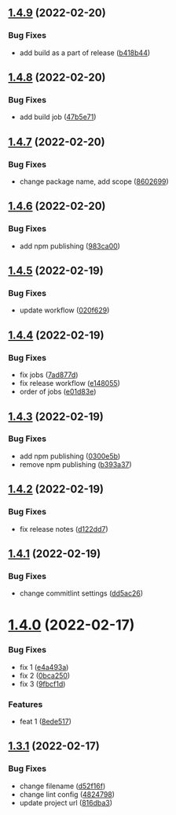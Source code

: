 ## [1.4.9](https://github.com/upikoth/library-example/compare/v1.4.8...v1.4.9) (2022-02-20)


### Bug Fixes

* add build as a part of release ([b418b44](https://github.com/upikoth/library-example/commit/b418b4404fb9845aba1eff127f71f17dec2a284a))

## [1.4.8](https://github.com/upikoth/library-example/compare/v1.4.7...v1.4.8) (2022-02-20)


### Bug Fixes

* add build job ([47b5e71](https://github.com/upikoth/library-example/commit/47b5e713ffb29346e8b38ed90708729862e7a64e))

## [1.4.7](https://github.com/upikoth/library-example/compare/v1.4.6...v1.4.7) (2022-02-20)


### Bug Fixes

* change package name, add scope ([8602699](https://github.com/upikoth/library-example/commit/8602699595ff976274068c82834008fab3007811))

## [1.4.6](https://github.com/upikoth/library-example/compare/v1.4.5...v1.4.6) (2022-02-20)


### Bug Fixes

* add npm publishing ([983ca00](https://github.com/upikoth/library-example/commit/983ca003694899cbe92a0f902d66250d1e46a17b))

## [1.4.5](https://github.com/upikoth/library-example/compare/v1.4.4...v1.4.5) (2022-02-19)


### Bug Fixes

* update workflow ([020f629](https://github.com/upikoth/library-example/commit/020f629a1a32db6486743fdac9d5d90f943ebda5))

## [1.4.4](https://github.com/upikoth/library-example/compare/v1.4.3...v1.4.4) (2022-02-19)


### Bug Fixes

* fix jobs ([7ad877d](https://github.com/upikoth/library-example/commit/7ad877d9624702dc61af20b9833dc7f3c2f04197))
* fix release workflow ([e148055](https://github.com/upikoth/library-example/commit/e14805594b07232faf82bd4b244653f65a0dfb10))
* order of jobs ([e01d83e](https://github.com/upikoth/library-example/commit/e01d83e9c8ed39eb7ec16684f0de68bf533f92ea))

## [1.4.3](https://github.com/upikoth/library-example/compare/v1.4.2...v1.4.3) (2022-02-19)


### Bug Fixes

* add npm publishing ([0300e5b](https://github.com/upikoth/library-example/commit/0300e5bd50e43d1cab4431a02cc4420a1f55dc19))
* remove npm publishing ([b393a37](https://github.com/upikoth/library-example/commit/b393a37d9c5ddf1c3c27f931f586fe81719307a8))

## [1.4.2](https://github.com/upikoth/library-example/compare/v1.4.1...v1.4.2) (2022-02-19)


### Bug Fixes

* fix release notes ([d122dd7](https://github.com/upikoth/library-example/commit/d122dd747af85eab3788a98e1936d32b2a08120c))

## [1.4.1](https://github.com/upikoth/library-example/compare/v1.4.0...v1.4.1) (2022-02-19)


### Bug Fixes

* change commitlint settings ([dd5ac26](https://github.com/upikoth/library-example/commit/dd5ac262dbb8f5c21ac1ed59123462891939312e))

# [1.4.0](https://github.com/upikoth/library-example/compare/v1.3.1...v1.4.0) (2022-02-17)


### Bug Fixes

* fix 1 ([e4a493a](https://github.com/upikoth/library-example/commit/e4a493a3ab614b443b76c5d243f99e848c634d6a))
* fix 2 ([0bca250](https://github.com/upikoth/library-example/commit/0bca2503c3744f7f7e031f806b69fc870e7dd2f9))
* fix 3 ([9fbcf1d](https://github.com/upikoth/library-example/commit/9fbcf1d9d9e03437717f9e1aebc430a292aade40))


### Features

* feat 1 ([8ede517](https://github.com/upikoth/library-example/commit/8ede517d5cd33c3b9f90058248a441369c7e7aa0))

## [1.3.1](https://github.com/upikoth/library-example/compare/v1.3.0...v1.3.1) (2022-02-17)


### Bug Fixes

* change filename ([d52f16f](https://github.com/upikoth/library-example/commit/d52f16fdb173d33bdd9a2cf984d78d96c3dbe37c))
* change lint config ([4824798](https://github.com/upikoth/library-example/commit/4824798dd192e6b61520e7b64398b33f269e48de))
* update project url ([816dba3](https://github.com/upikoth/library-example/commit/816dba3ed7fef9c6355cb56f74cbe6f9c49ae9b9))
